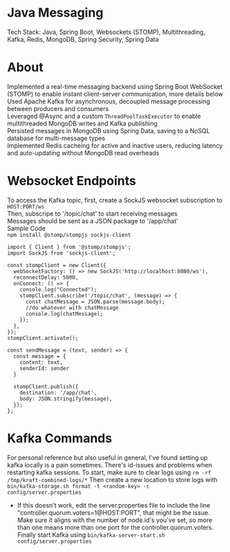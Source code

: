 # Java Messaging
Tech Stack: Java, Spring Boot, Websockets (STOMP), Multithreading, Kafka, Redis, MongoDB, Spring Security, Spring Data

# About
Implemented a real-time messaging backend using Spring Boot WebSocket (STOMP) to enable instant client-server communication, more details below <br/>
Used Apache Kafka for asynchronous, decoupled message processing between producers and consumers <br/>
Leveraged @Async and a custom `ThreadPoolTaskExecutor` to enable multithreaded MongoDB writes and Kafka publishing <br/>
Persisted messages in MongoDB using Spring Data, saving to a NoSQL database for multi-message types <br/>
Implemented Redis cacheing for active and inactive users, reducing latency and auto-updating without MongoDB read overheads <br/>

# Websocket Endpoints
To access the Kafka topic, first, create a SockJS websocket subscription to `HOST:PORT/ws` <br/>
Then, subscripe to '/topic/chat' to start receiving messages <br/>
Messages should be sent as a JSON package to '/app/chat' <br/>
Sample Code <br/>
`npm install @stomp/stompjs sockjs-client` <br/>
```
import { Client } from '@stomp/stompjs';
import SockJS from 'sockjs-client';

const stompClient = new Client({
  webSocketFactory: () => new SockJS('http://localhost:8080/ws'),
  reconnectDelay: 5000,
  onConnect: () => {
    console.log("Connected");
    stompClient.subscribe('/topic/chat', (message) => {
      const chatMessage = JSON.parse(message.body);
      //do whatever with chatMessage
      console.log(chatMessage);
    });
  },
});
stompClient.activate();

const sendMessage = (text, sender) => {
  const message = {
    content: text,
    senderId: sender
  }

  stompClient.publish({
    destination: '/app/chat',
    body: JSON.stringify(message),
  });
};
```
# Kafka Commands
For personal reference but also useful in general, I've found setting up kafka locally is a pain sometimes. There's id-issues and problems when restarting kafka sessions. 
To start, make sure to clear logs using `rm -rf /tmp/kraft-combined-logs/*`
Then create a new location to store logs with `bin/kafka-storage.sh format -t <random-key> -c config/server.properties`
* If this doesn't work, edit the server.properties file to include the line "controller.quorum.voters=1@HOST:PORT", that might be the issue. Make sure it aligns with the number of node.id's you've set, so more than one means more than one port for the controller.quorum.voters. 
Finally start Kafka using `bin/kafka-server-start.sh config/server.properties`
